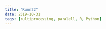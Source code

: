 ```yaml
---
title: "Runn22"
date: 2019-10-31
tags: [multiprocessing, paralell, R, Python]
---
```




<a href="/image/resume.pdf">